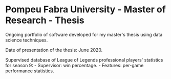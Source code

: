 # Pompeu Fabra University - Master of Research - Thesis

Ongoing portfolio of software developed for my master's thesis using data science techniques.

Date of presentation of the thesis: June 2020.

Supervised database of League of Legends professional players' statistics for season 9:
    - Supervisor: win percentage.
    - Features: per-game performance statistics.
